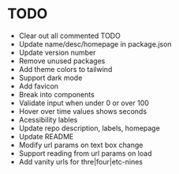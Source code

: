 # TODO

- Clear out all commented TODO
- Update name/desc/homepage in package.json
- Update version number
- Remove unused packages
- Add theme colors to tailwind
- Support dark mode
- Add favicon
- Break into components
- Validate input when under 0 or over 100
- Hover over time values shows seconds
- Acessibility lables
- Update repo description, labels, homepage
- Update README
- Modify url params on text box change
- Support reading from url params on load
- Add vanity urls for thre|four|etc-nines
